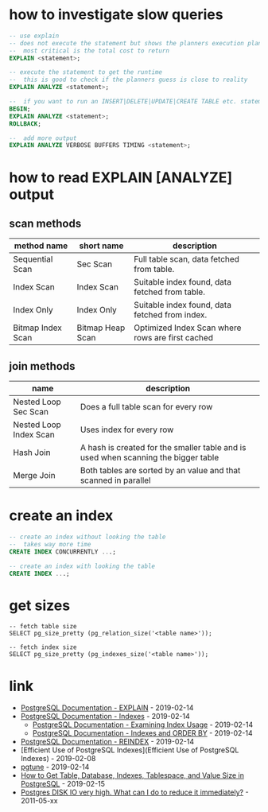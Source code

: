 # how to investigate slow queries

```sql
-- use explain
-- does not execute the statement but shows the planners execution plan
--  most critical is the total cost to return
EXPLAIN <statement>;

-- execute the statement to get the runtime
--  this is good to check if the planners guess is close to reality
EXPLAIN ANALYZE <statement>;

--  if you want to run an INSERT|DELETE|UPDATE|CREATE TABLE etc. statement without touching your data
BEGIN;
EXPLAIN ANALYZE <statement>;
ROLLBACK;

--  add more output
EXPLAIN ANALYZE VERBOSE BUFFERS TIMING <statement>;
```

# how to read EXPLAIN [ANALYZE] output

## scan methods

| method name | short name | description |
| --- | --- | --- |
| Sequential Scan | Sec Scan | Full table scan, data fetched from table. |
| Index Scan | Index Scan | Suitable index found, data fetched from table. |
| Index Only | Index Only | Suitable index found, data fetched from index. |
| Bitmap Index Scan | Bitmap Heap Scan | Optimized Index Scan where rows are first cached |

## join methods

| name | description |
| --- | --- |
| Nested Loop Sec Scan | Does a full table scan for every row |
| Nested Loop Index Scan | Uses index for every row |
| Hash Join | A hash is created for the smaller table and is used when scanning the bigger table |
| Merge Join | Both tables are sorted by an value and that scanned in parallel |

# create an index

```sql
-- create an index without looking the table
--  takes way more time
CREATE INDEX CONCURRENTLY ...;

-- create an index with looking the table
CREATE INDEX ...;
```

# get sizes

```
-- fetch table size
SELECT pg_size_pretty (pg_relation_size('<table name>'));

-- fetch index size
SELECT pg_size_pretty (pg_indexes_size('<table name>'));
```

# link

* [PostgreSQL Documentation - EXPLAIN](https://www.postgresql.org/docs/current/sql-explain.html) - 2019-02-14
* [PostgreSQL Documentation - Indexes](https://www.postgresql.org/docs/current/indexes.html) - 2019-02-14
    * [PostgreSQL Documentation - Examining Index Usage](https://www.postgresql.org/docs/current/indexes-examine.html) - 2019-02-14
    * [PostgreSQL Documentation - Indexes and ORDER BY](https://www.postgresql.org/docs/current/indexes-ordering.html) - 2019-02-14
* [PostgreSQL Documentation - REINDEX](https://www.postgresql.org/docs/current/sql-reindex.html) - 2019-02-14
* [Efficient Use of PostgreSQL Indexes](Efficient Use of PostgreSQL Indexes) - 2019-02-08
* [pgtune](https://pgtune.leopard.in.ua/) - 2019-02-14
* [How to Get Table, Database, Indexes, Tablespace, and Value Size in PostgreSQL](http://www.postgresqltutorial.com/postgresql-database-indexes-table-size/) - 2019-02-15
* [Postgres DISK IO very high. What can I do to reduce it immediately?](https://serverfault.com/questions/284799/postgres-disk-io-very-high-what-can-i-do-to-reduce-it-immediately) - 2011-05-xx
